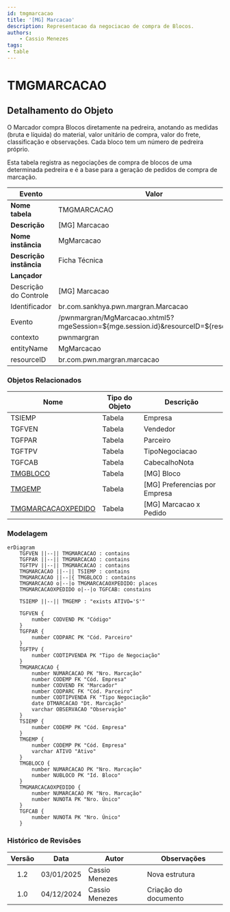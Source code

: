 ```yaml
---
id: tmgmarcacao
title: '[MG] Marcacao'
description: Representacao da negociacao de compra de Blocos.
authors:
    - Cassio Menezes
tags: 
- table
---
```

# TMGMARCACAO

## Detalhamento do Objeto

O Marcador compra Blocos diretamente na pedreira, anotando as medidas (bruta e líquida) do material, valor unitário de compra, valor do frete, classificação e observações. Cada bloco tem um número de pedreira próprio.

Esta tabela registra as negociações de compra de blocos de uma determinada pedreira e é a base para a geração de pedidos de compra de marcação.

| Evento | Valor |
|--|--|
| **Nome tabela** | TMGMARCACAO |
| **Descrição** | [MG] Marcacao |
| **Nome instância** | MgMarcacao |
| **Descrição instância** | Ficha Técnica |
| **Lançador** |
| Descrição do Controle | [MG] Marcacao |
| Identificador | br.com.sankhya.pwn.margran.Marcacao |
| Evento | /pwnmargran/MgMarcacao.xhtml5?mgeSession=${mge.session.id}&resourceID=${resourceID} |
| contexto | pwnmargran |
| entityName | MgMarcacao |
| resourceID | br.com.pwn.margran.marcacao |

### Objetos Relacionados

| Nome | Tipo do Objeto | Descrição |
|--|--|--|
| TSIEMP | Tabela | Empresa |
| TGFVEN | Tabela | Vendedor |
| TGFPAR | Tabela | Parceiro |
| TGFTPV | Tabela | TipoNegociacao |
| TGFCAB | Tabela | CabecalhoNota |
| [TMGBLOCO](TMGBLOCO.md) | Tabela | [MG] Bloco |
| [TMGEMP](TMGEMP.md) | Tabela | [MG] Preferencias por Empresa |
| [TMGMARCACAOXPEDIDO](TMGMARCACAOXPEDIDO.md) | Tabela | [MG] Marcacao x Pedido |

### Modelagem

```mermaid
erDiagram
    TGFVEN ||--|| TMGMARCACAO : contains
    TGFPAR ||--|| TMGMARCACAO : contains
    TGFTPV ||--|| TMGMARCACAO : contains
    TMGMARCACAO ||--|| TSIEMP : contains
    TMGMARCACAO ||--|{ TMGBLOCO : contains
    TMGMARCACAO o|--|o TMGMARCACAOXPEDIDO: places
    TMGMARCACAOXPEDIDO o|--|o TGFCAB: constains

    TSIEMP ||--|| TMGEMP : "exists ATIVO='S'"

    TGFVEN {
        number CODVEND PK "Código"
    }
    TGFPAR {
        number CODPARC PK "Cód. Parceiro"
    }
    TGFTPV {
        number CODTIPVENDA PK "Tipo de Negociação"
    }
    TMGMARCACAO {
        number NUMARCACAO PK "Nro. Marcação"
        number CODEMP FK "Cód. Empresa"
        number CODVEND FK "Marcador"
        number CODPARC FK "Cód. Parceiro"
        number CODTIPVENDA FK "Tipo Negociação"
        date DTMARCACAO "Dt. Marcação"
        varchar OBSERVACAO "Observação"
    }
    TSIEMP {
        number CODEMP PK "Cód. Empresa"
    }
    TMGEMP {
        number CODEMP PK "Cód. Empresa"
        varchar ATIVO "Ativo"
    }
    TMGBLOCO {
        number NUMARCACAO PK "Nro. Marcação"
        number NUBLOCO PK "Id. Bloco"
    }
    TMGMARCACAOXPEDIDO {
        number NUMARCACAO PK "Nro. Marcação"
        number NUNOTA PK "Nro. Único"
    }
    TGFCAB {
        number NUNOTA PK "Nro. Único"
    }
```

### Histórico de Revisões

| Versão | Data | Autor | Observações |
|:--:|:--:|--|--|
| 1.2 | 03/01/2025 | Cassio Menezes | Nova estrutura |
| 1.0 | 04/12/2024 | Cassio Menezes | Criação do documento |
